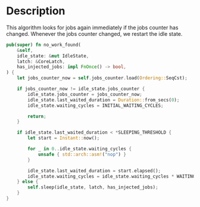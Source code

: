 # Description

This algorithm looks for jobs again immediately if the jobs counter has changed.
Whenever the jobs counter changed, we restart the idle state.

```rust
pub(super) fn no_work_found(
    &self,
    idle_state: &mut IdleState,
    latch: &CoreLatch,
    has_injected_jobs: impl FnOnce() -> bool,
) {
    let jobs_counter_now = self.jobs_counter.load(Ordering::SeqCst);

    if jobs_counter_now != idle_state.jobs_counter {
        idle_state.jobs_counter = jobs_counter_now;
        idle_state.last_waited_duration = Duration::from_secs(0);
        idle_state.waiting_cycles = INITIAL_WAITING_CYCLES;

        return;
    }

    if idle_state.last_waited_duration < *SLEEPING_THRESHOLD {
        let start = Instant::now();

        for _ in 0..idle_state.waiting_cycles {
            unsafe { std::arch::asm!("nop") }
        }

        idle_state.last_waited_duration = start.elapsed();
        idle_state.waiting_cycles = idle_state.waiting_cycles * WAITING_TIME_MULTIPLIER;
    } else {
        self.sleep(idle_state, latch, has_injected_jobs);
    }
}
```

